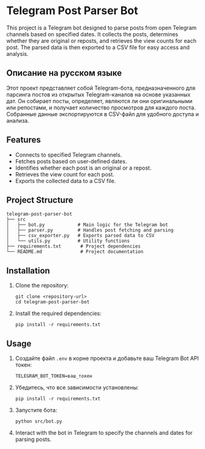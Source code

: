 # Telegram Post Parser Bot

This project is a Telegram bot designed to parse posts from open Telegram channels based on specified dates. It collects the posts, determines whether they are original or reposts, and retrieves the view counts for each post. The parsed data is then exported to a CSV file for easy access and analysis.

## Описание на русском языке

Этот проект представляет собой Telegram-бота, предназначенного для парсинга постов из открытых Telegram-каналов на основе указанных дат. Он собирает посты, определяет, являются ли они оригинальными или репостами, и получает количество просмотров для каждого поста. Собранные данные экспортируются в CSV-файл для удобного доступа и анализа.

## Features

- Connects to specified Telegram channels.
- Fetches posts based on user-defined dates.
- Identifies whether each post is an original or a repost.
- Retrieves the view count for each post.
- Exports the collected data to a CSV file.

## Project Structure

```
telegram-post-parser-bot
├── src
│   ├── bot.py            # Main logic for the Telegram bot
│   ├── parser.py         # Handles post fetching and parsing
│   ├── csv_exporter.py   # Exports parsed data to CSV
│   └── utils.py          # Utility functions
├── requirements.txt       # Project dependencies
└── README.md              # Project documentation
```

## Installation

1. Clone the repository:
   ```
   git clone <repository-url>
   cd telegram-post-parser-bot
   ```

2. Install the required dependencies:
   ```
   pip install -r requirements.txt
   ```

## Usage

1. Создайте файл `.env` в корне проекта и добавьте ваш Telegram Bot API токен:
   ```
   TELEGRAM_BOT_TOKEN=ваш_токен
   ```

2. Убедитесь, что все зависимости установлены:
   ```
   pip install -r requirements.txt
   ```

3. Запустите бота:
   ```
   python src/bot.py
   ```

3. Interact with the bot in Telegram to specify the channels and dates for parsing posts.
